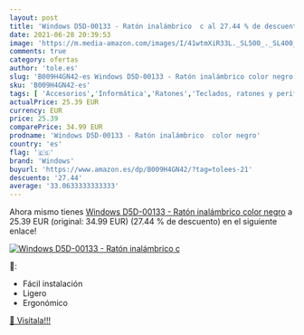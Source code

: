 ```yaml
---
layout: post
title: 'Windows D5D-00133 - Ratón inalámbrico  c al 27.44 % de descuento'
date: 2021-06-28 20:39:53
image: 'https://m.media-amazon.com/images/I/41wtmXiR33L._SL500_._SL400_.jpg'
comments: true
category: ofertas
author: 'tole.es'
slug: 'B009H4GN42-es Windows D5D-00133 - Ratón inalámbrico color negro'
sku: 'B009H4GN42-es'
tags: [ 'Accesorios','Informática','Ratones','Teclados, ratones y periféricos de entrada','ratón','windows', ]
actualPrice: 25.39 EUR
currency: EUR
price: 25.39
comparePrice: 34.99 EUR
prodname: 'Windows D5D-00133 - Ratón inalámbrico  color negro'
country: 'es'
flag: '🇪🇸'
brand: 'Windows'
buyurl: 'https://www.amazon.es/dp/B009H4GN42/?tag=tolees-21'
descuento: '27.44'
average: '33.0633333333333'
---
```


Ahora mismo tienes [Windows D5D-00133 - Ratón inalámbrico  color negro](https://www.amazon.es/dp/B009H4GN42/?tag=tolees-21) a 25.39 EUR (original: 34.99 EUR) (27.44 %  de descuento) en el siguiente enlace!

[![Windows D5D-00133 - Ratón inalámbrico  c](https://m.media-amazon.com/images/I/41wtmXiR33L._SL500_._SL400_.jpg)](https://www.amazon.es/dp/B009H4GN42/?tag=tolees-21)

🔎:

- Fácil instalación
- Ligero
- Ergonómico

[🛒 Visítala!!!](https://www.amazon.es/dp/B009H4GN42/?tag=tolees-21)

